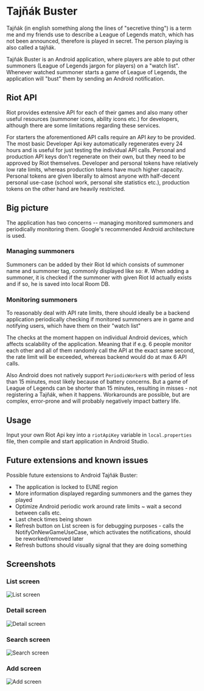 # Tajňák Buster

Tajňák (in english something along the lines of "secretive thing") is a term me and my friends use
to describe a League of Legends match, which has not been announced, therefore is
played in secret. The person playing is also called a tajňák.

Tajňák Buster is an Android application, where players are able to put other summoners (League of
Legends jargon for players) on a "watch list". Whenever watched summoner starts a game of League of
Legends, the application will "bust" them by sending an Android notification.

## Riot API

Riot provides extensive API for each of their games and also many other useful resources (summoner
icons, ability icons etc.) for developers, although there are some limitations regarding
these services.

For starters the aforementioned API calls require an API *key* to be provided. The most
basic Developer Api key automatically regenerates every 24 hours and is useful for just testing the
individual API calls. Personal and production API keys don't regenerate on their own, but they need
to be approved by Riot themselves. Developer and personal tokens have relatively low rate limits,
whereas production tokens have much higher capacity. Personal tokens are given liberally to almost
anyone with half-decent personal use-case (school work, personal site statistics etc.),
production tokens on the other hand are heavily restricted.

## Big picture

The application has two concerns -- managing monitored summoners and periodically monitoring them.
Google's recommended Android architecture is used.

### Managing summoners

Summoners can be added by their Riot Id which consists of summoner name and summoner tag, commonly
displayed like so: <summonerName>#<summonerTag>. When adding a summoner, it is checked if the
summoner with given Riot Id actually exists and if so, he is saved into local Room DB.

### Monitoring summoners

To reasonably deal with API rate limits, there should ideally be a backend application periodically
checking if monitored summoners are in game and notifying users, which have them on their "watch
list"

The checks at the moment happen on individual Android devices, which affects scalability of the
application. Meaning that if e.g. 6 people monitor each other and all of them randomly call the API
at the exact same second, the rate limit will be exceeded, whereas backend would do at max 6 API
calls.

Also Android does not natively support `PeriodicWorker`s with period of less than 15 minutes, most
likely because of battery concerns. But a game of League of Legends can be shorter than 15 minutes,
resulting in misses - not registering a Tajňák, when it happens. Workarounds are possible, but are
complex, error-prone and will probably negatively impact battery life.

## Usage

Input your own Riot Api key into a `riotApiKey` variable in `local.properties` file, then compile
and start application in Android Studio.

## Future extensions and known issues

Possible future extensions to Android Tajňák Buster:

- The application is locked to EUNE region
- More information displayed regarding summoners and the games they played
- Optimize Android periodic work around rate limits ~ wait a second between calls etc.
- Last check times being shown
- Refresh button on List screen is for debugging purposes - calls the NotifyOnNewGameUseCase, which
  activates the notifications, should be reworked/removed later
- Refresh buttons should visually signal that they are doing something

## Screenshots

### List screen

![List screen](screenshots/list.PNG)

### Detail screen

![Detail screen](screenshots/detail.PNG)

### Search screen

![Search screen](screenshots/search.PNG)

### Add screen

![Add screen](screenshots/add.PNG)
